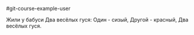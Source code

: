 #git-course-example-user

Жили у бабуси
Два весёлых гуся:
Один - сизый,
Другой - красный,
Два весёлых гуся.

